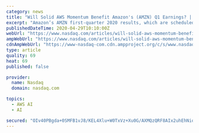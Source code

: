 ```yaml
---
category: news
title: "Will Solid AWS Momentum Benefit Amazon's (AMZN) Q1 Earnings? | Nasdaq"
excerpt: "Amazon’s AMZN first-quarter 2020 results, which are scheduled to be released on Apr 30, are likely to reflect strengthening cloud service offerings.The cloud computing division, Amazon Web ..."
publishedDateTime: 2020-04-29T10:10:00Z
webUrl: "https://www.nasdaq.com/articles/will-solid-aws-momentum-benefit-amazons-amzn-q1-earnings-2020-04-29"
ampWebUrl: "https://www.nasdaq.com/articles/will-solid-aws-momentum-benefit-amazons-amzn-q1-earnings-2020-04-29?amp"
cdnAmpWebUrl: "https://www-nasdaq-com.cdn.ampproject.org/c/s/www.nasdaq.com/articles/will-solid-aws-momentum-benefit-amazons-amzn-q1-earnings-2020-04-29?amp"
type: article
quality: 69
heat: 69
published: false

provider:
  name: Nasdaq
  domain: nasdaq.com

topics:
  - AWS AI
  - AI

secured: "OIv40PBgda+0SMFB1vJ8/KEL4Xlu+W0TxVz+Xu0G/AXMQzQRF8AIx2uhEhNiov1SFaIMBz3eO0H0iElqXeVHYb0bdVYH1IkCNfKW3ihpX/B0KiGd3zof6OQyXK54aQt8B2NS50e7REKCqz8q86YNBkfqao1LXxzB80AcloGfWtefCq0S0q+O3D52Lzfety7mErWrkiUmCMm9vwK8l+QGlaaZ9uig5hiwQkNQbtxWvY5TVa3o2GNMuiDNTFmAd01wPmuAQDzIgiqahrS2BAoVwjDm2n13FDWpxa32tpEz6DWSsCmS+2lzPFxONyLzXLkX;Zk4HiVNwwILtz+5tuDiGtQ=="
---
```


